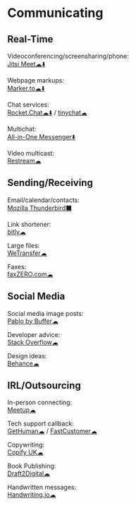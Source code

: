 # Communicating

## Real-Time
Videoconferencing/screensharing/phone:  
	[Jitsi Meet☁⬇️](https://meet.jit.si/)

Webpage markups:  
	[Marker.to☁⬇️](http://marker.to/)

Chat services:  
	[Rocket.Chat☁⬇️](https://rocket.chat/) / 
	[tinychat☁](https://tinychat.com)

Multichat:  
	[All-in-One Messenger⬇️](https://allinone.im/)

Video multicast:  
	[Restream☁](https://restream.io/)

## Sending/Receiving

Email/calendar/contacts:  
	[Mozilla Thunderbird⬛](https://www.thunderbird.net/)

Link shortener:  
	[bitly☁](https://bitly.com/)

Large files:  
	[WeTransfer☁](https://wetransfer.com/)

Faxes:  
	[faxZERO.com☁](https://faxzero.com/)

## Social Media

Social media image posts:  
	[Pablo by Buffer☁](https://pablo.buffer.com/)

Developer advice:  
	[Stack Overflow☁](https://stackoverflow.com/)

Design ideas:  
	[Behance☁](https://www.behance.net/)

## IRL/Outsourcing

In-person connecting:  
	[Meetup☁](https://www.meetup.com/)

Tech support callback:  
	[GetHuman☁](https://gethuman.com/) / 
	[FastCustomer☁](http://www.fastcustomer.com/)

Copywriting:  
	[Copify UK☁](https://uk.copify.com/)

Book Publishing:  
	[Draft2Digital☁](https://draft2digital.com/)

Handwritten messages:  
	[Handwriting.io☁](https://handwriting.io/)
